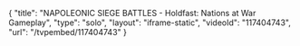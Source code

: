 {
    "title": "NAPOLEONIC SIEGE BATTLES - Holdfast: Nations at War Gameplay",
    "type": "solo",
    "layout": "iframe-static",
    "videoId": "117404743",
    "url": "\/tvpembed\/117404743"
}